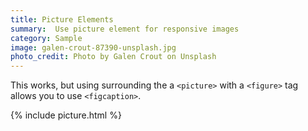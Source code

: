 ```yaml
---
title: Picture Elements
summary:  Use picture element for responsive images
category: Sample
image: galen-crout-87390-unsplash.jpg
photo_credit: Photo by Galen Crout on Unsplash
---
```


This works, but using surrounding the a `<picture>` with a `<figure>` tag allows you to use `<figcaption>`.

{% include picture.html %}
